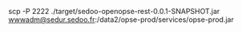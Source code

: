 scp -P 2222 ./target/sedoo-openopse-rest-0.0.1-SNAPSHOT.jar  wwwadm@sedur.sedoo.fr:/data2/opse-prod/services/opse-prod.jar